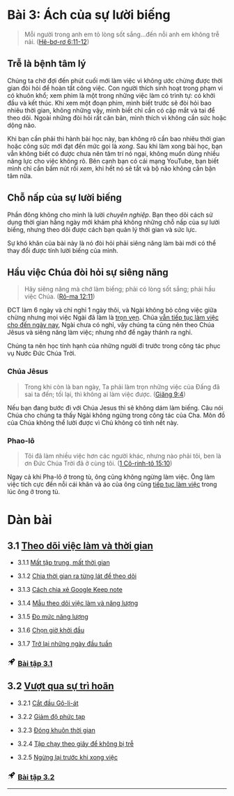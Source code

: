 # Bài 3: Ách của sự lười biếng

> Mỗi người trong anh em tỏ lòng sốt sắng...đến nỗi anh em không trễ nải. ([Hê-bơ-rơ 6:11-12])

## Trễ là bệnh tâm lý

Chúng ta chờ đợi đến phút cuối mới làm việc vì không ước chừng được thời gian đòi hỏi để hoàn tất công việc.
Con người thích sinh hoạt trong phạm vi có khuôn khổ; xem phim là một trong những việc làm có trình tự: có khởi đầu và kết thúc.
Khi xem một đoạn phim, mình biết trước sẽ đòi hỏi bao nhiêu thời gian, không những vậy, mình biết chỉ cần có cặp mắt và tai để theo dõi.
Ngoài những đòi hỏi rất căn bản, mình thích vì không cần sức hoặc dộng não.

Khi bạn cần phải thi hành bài học này, bạn không rõ cần bao nhiêu thời gian hoặc công sức mới đạt đến mức gọi là _xong_.
Sau khi làm xong bài học, bạn vẫn không biết có được chưa nên tâm trí nó ngại, không muốn dùng nhiều năng lực cho việc không rõ.
Bên cạnh bạn có cái mạng YouTube, bạn biết mình chỉ cần bấm nút rồi _xem_, khi hết nó sẽ tắt và bộ não không cần bận tâm nữa.

## Chỗ nấp của sự lười biếng

Phần đông không cho mình là lười _chuyên nghiệp_.
Bạn theo dõi cách sử dụng thời gian hằng ngày mới khám phá không những chỗ nấp của sự lười biếng, nhưng theo dõi được cách bạn quản lý thời gian và sức lực.

Sự khó khăn của bài này là nó đòi hỏi phải siêng năng làm bài mới có thể thay đổi được tính lười biếng của mình.

## Hầu việc Chúa đòi hỏi sự siêng năng

> Hãy siêng năng mà chớ làm biếng; phải có lòng sốt sắng; phải hầu việc Chúa. ([Rô-ma 12:11])

ĐCT làm 6 ngày và chỉ nghỉ 1 ngày thôi, và Ngài không bỏ công việc giữa chừng nhưng mọi việc Ngài đã làm là [trọn vẹn][Sáng 1:31].
Chúa [vẫn tiếp tục làm việc cho đến ngày nay][Giăng 5:17], Ngài chưa có nghỉ, vậy chúng ta cũng nên theo Chúa Jêsus và siêng năng làm việc; nhưng nhớ để ngày thánh ra nghỉ.

Chúng ta nên học tính hạnh của những người đi trước trong công tác phục vụ Nước Đức Chúa Trời.

### Chúa Jêsus

> Trong khi còn là ban ngày, Ta phải làm trọn những việc của Đấng đã sai ta đến; tối lại, thì không ai làm việc được. ([Giăng 9:4])

Nếu bạn đang bước đi với Chúa Jesus thì sẽ không dám làm biếng.
Câu nói Chúa cho chúng ta thấy Ngài không ngừng trong công tác của Cha.
Môn đồ của Chúa không thể lười được vì Chủ không có tính nết này.

### Phao-lô

> Tôi đã làm nhiều việc hơn các người khác, nhưng nào phải tôi, ben là ơn Đức Chúa Trời đã ở cùng tôi. ([1 Cô-rinh-tô 15:10])

Ngay cả khi Pha-lô ở trong tù, ông cũng không ngừng làm việc.
Ông làm việc tích cực đến nỗi cái khăn và áo của ông cũng [tiếp tục làm việc][Công-vụ 19:12] trong lúc ông ở trong tù.

# Dàn bài

## 3.1 [Theo dõi việc làm và thời gian](section-1.md)

* 3.1.1 [Mất tập trung, mất thời gian][3.1.1]

* 3.1.2 [Chia thời gian ra từng lát để theo dõi][3.1.2]

* 3.1.3 [Cách chia xẻ Google Keep note][3.1.3]

* 3.1.4 [Mẫu theo dõi việc làm và năng lượng][3.1.4]

* 3.1.5 [Đo mức năng lượng][3.1.5]

* 3.1.6 [Chọn giờ khởi đầu][3.1.6]

* 3.1.7 [Trở lại những ngày đầu tuần][3.1.7]

### <img src="../../icons/flying-bottle.svg" width="20"> [Bài tập 3.1][3.1 Ex]

## 3.2 [Vượt qua sự trì hoãn](section-2.md)

* 3.2.1 [Cắt đầu Gô-li-át][3.2.1]

* 3.2.2 [Giảm độ phức tạp][3.2.2]

* 3.2.3 [Đóng khuôn thời gian][3.2.3]

* 3.2.4 [Tập chạy theo giây để không bị trễ][3.2.4]

* 3.2.5 [Ngừng lại trước khi xong việc][3.2.5]

### <img src="../../icons/flying-bottle.svg" width="20"> [Bài tập 3.2][3.2 Ex]

---

[Hê-bơ-rơ 6:11-12]: https://twosparro.ws/bible/cadman.heb.6.11
[Rô-ma 12:11]: https://twosparro.ws/bible/cadman.rom.12.11
[Giăng 9:4]: https://twosparro.ws/bible/cadman.jn.9.4
[1 Cô-rinh-tô 15:10]: https://twosparro.ws/bible/cadman.1co.15.10
[Công-vụ 19:12]: https://twosparro.ws/bible/cadman.act.19.20
[Sáng 1:31]: https://twosparro.ws/bible/cadman.gn.1.31
[Giăng 5:17]: https://twosparro.ws/bible/cadman.jn.5.17
[Ê-phê-sô 5:16]: https://twosparro.ws/bible/cadman.eph.5.16
[Cô-lô-se 3:17]: https://twosparro.ws/bible/cadman.col.3.17
[Truyền-đạo 9:10]: https://twosparro.ws/bible/cadman.ec.9.10

[3.1.1]: section-1.md#311-m%E1%BA%A5t-t%E1%BA%ADp-trung-m%E1%BA%A5t-th%E1%BB%9Di-gian
[3.1.2]: section-1.md#312-chia-th%E1%BB%9Di-gian-ra-t%E1%BB%ABng-l%C3%A1t-%C4%91%E1%BB%83-theo-d%C3%B5i
[3.1.3]: section-1.md#313-c%C3%A1ch-chia-x%E1%BA%BB-google-keep-note
[3.1.4]: section-1.md#314-m%E1%BA%ABu-theo-d%C3%B5i-vi%E1%BB%87c-l%C3%A0m-v%C3%A0-n%C4%83ng-l%C6%B0%E1%BB%A3ng
[3.1.5]: section-1.md#315-%C4%90o-m%E1%BB%A9c-n%C4%83ng-l%C6%B0%E1%BB%A3ng
[3.1.6]: section-1.md#315-ch%E1%BB%8Dn-gi%E1%BB%9D-kh%E1%BB%9Fi-%C4%91%E1%BA%A7u
[3.1.7]: section-1.md#316-tr%E1%BB%9F-l%E1%BA%A1i-nh%E1%BB%AFng-ng%C3%A0y-%C4%91%E1%BA%A7u-tu%E1%BA%A7n
[3.1 Ex]: section-1.md#th%E1%BB%B1c-hi%E1%BB%87n-b%C3%A0i-t%E1%BA%ADp-31

[3.2.1]: section-2.md#321-c%E1%BA%AFt-%C4%91%E1%BA%A7u-g%C3%B4-li-%C3%A1t
[3.2.2]: section-2.md#322-gi%E1%BA%A3m-%C4%91%E1%BB%99-ph%E1%BB%A9c-t%E1%BA%A1p
[3.2.3]: section-2.md#323-%C4%90%C3%B3ng-khu%C3%B4n-th%E1%BB%9Di-gian-l%E1%BA%A1i
[3.2.4]: section-2.md#324-t%E1%BA%ADp-ch%E1%BA%A1y-theo-gi%C3%A2y-%C4%91%E1%BB%83-kh%C3%B4ng-b%E1%BB%8B-tr%E1%BB%85
[3.2.5]: section-2.md#325-ng%E1%BB%ABng-l%E1%BA%A1i-tr%C6%B0%E1%BB%9Bc-khi-xong-vi%E1%BB%87c
[3.2 Ex]: section-2.md#th%E1%BB%B1c-hi%E1%BB%87n-b%C3%A0i-t%E1%BA%ADp-32
